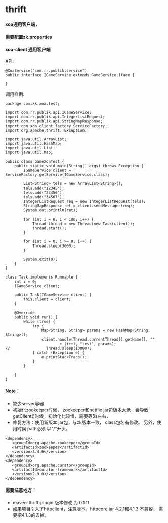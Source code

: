 # thrift
#### xoa通用客户端，

#### 需要配置zk.properties

#### xoa-client  通用客户端

API:
```
@XoaService("com.rr.publik.service")
public interface IGameService extends GameService.Iface {

}
```




调用样例:
```
package com.kk.xoa.test;

import com.rr.publik.api.IGameService;
import com.rr.publik.api.IntegerListRequest;
import com.rr.publik.api.StringMapResponse;
import com.xoa.client.factory.ServiceFactory;
import org.apache.thrift.TException;

import java.util.ArrayList;
import java.util.HashMap;
import java.util.List;
import java.util.Map;

public class GameXoaTest {
    public static void main(String[] args) throws Exception {
        IGameService client = ServiceFactory.getService(IGameService.class);

        List<String> tels = new ArrayList<String>();
        tels.add("12345");
        tels.add("23456");
        tels.add("34567");
        IntegerListRequest req = new IntegerListRequest(tels);
        StringMapResponse ret = client.sendMessages(req);
        System.out.println(ret);

        for (int i = 0; i < 100; i++) {
            Thread thread = new Thread(new Task(client));
            thread.start();
        }

        for (int i = 0; i >= 0; i++) {
            Thread.sleep(3000);
        }

        System.exit(0);
    }
}

class Task implements Runnable {
    int i = 0;
    IGameService client;

    public Task(IGameService client) {
        this.client = client;
    }

    @Override
    public void run() {
        while (true) {
            try {
                Map<String, String> params = new HashMap<String, String>();
                client.handle(Thread.currentThread().getName(), ""
                        + (i++), "test", params);
//                Thread.sleep(10000);
            } catch (Exception e) {
                e.printStackTrace();
            }
        }

    }
}
```





#### Note：
* 缺少server容器
* 初始化zookeeper时候，  zookeeper和netflix jar包版本太低，会导致 getClient()时候，初始化比较慢，需要等5s左右，
* 修复方法：使用新版本 jar包，与zk版本一致， class包名有修改。 另外，使用时候 path必须 以"/"开头。


```
<dependency>
   <groupId>org.apache.zookeeper</groupId>
   <artifactId>zookeeper</artifactId>
   <version>3.4.6</version>
</dependency>
<dependency>
   <groupId>org.apache.curator</groupId>
   <artifactId>curator-framework</artifactId>
   <version>2.9.0</version>
</dependency>
```



#### 需要注意地方：
* maven-thrift-plugin  版本修改 为  0.1.11
* 如果项目引入了httpclient，注意版本，httpcore.jar  4.2.1和4.1.3 不兼容， 需要把4.1.3的去掉。